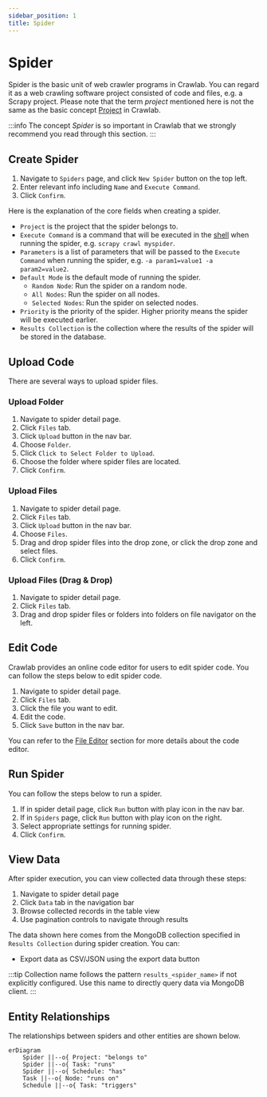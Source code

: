 ```yaml
---
sidebar_position: 1
title: Spider
---
```


# Spider

Spider is the basic unit of web crawler programs in Crawlab. You can regard it as a web crawling software project
consisted of code and files, e.g. a Scrapy project. Please note that the term *project* mentioned here is not the same
as the basic concept [Project](../project/index.md) in Crawlab.

:::info
The concept *Spider* is so important in Crawlab that we strongly recommend you read through this section.
:::

## Create Spider

1. Navigate to `Spiders` page, and click `New Spider` button on the top left.
2. Enter relevant info including `Name` and `Execute Command`.
3. Click `Confirm`.

Here is the explanation of the core fields when creating a spider.

- `Project` is the project that the spider belongs to.
- `Execute Command` is a command that will be executed in the [shell](https://en.wikipedia.org/wiki/Shell_(computing))
  when running the spider, e.g. `scrapy crawl myspider`.
- `Parameters` is a list of parameters that will be passed to the `Execute Command` when running the spider, e.g.
  `-a param1=value1 -a param2=value2`.
- `Default Mode` is the default mode of running the spider.
    - `Random Node`: Run the spider on a random node.
    - `All Nodes`: Run the spider on all nodes.
    - `Selected Nodes`: Run the spider on selected nodes.
- `Priority` is the priority of the spider. Higher priority means the spider will be executed earlier.
- `Results Collection` is the collection where the results of the spider will be stored in the database.

## Upload Code

There are several ways to upload spider files.

### Upload Folder

1. Navigate to spider detail page.
2. Click `Files` tab.
3. Click `Upload` button in the nav bar.
4. Choose `Folder`.
5. Click `Click to Select Folder to Upload`.
6. Choose the folder where spider files are located.
7. Click `Confirm`.

### Upload Files

1. Navigate to spider detail page.
2. Click `Files` tab.
3. Click `Upload` button in the nav bar.
4. Choose `Files`.
5. Drag and drop spider files into the drop zone, or click the drop zone and select files.
6. Click `Confirm`.

### Upload Files (Drag & Drop)

1. Navigate to spider detail page.
2. Click `Files` tab.
3. Drag and drop spider files or folders into folders on file navigator on the left.

## Edit Code

Crawlab provides an online code editor for users to edit spider code. You can follow the steps below to edit spider
code.

1. Navigate to spider detail page.
2. Click `Files` tab.
3. Click the file you want to edit.
4. Edit the code.
5. Click `Save` button in the nav bar.

You can refer to the [File Editor](../../guides/code-editor/index.md) section for more details about the code editor.

## Run Spider

You can follow the steps below to run a spider.

1. If in spider detail page, click `Run` button with play icon in the nav bar.
2. If in `Spiders` page, click `Run` button with play icon on the right.
3. Select appropriate settings for running spider.
4. Click `Confirm`.

## View Data

After spider execution, you can view collected data through these steps:

1. Navigate to spider detail page
2. Click `Data` tab in the navigation bar
3. Browse collected records in the table view
4. Use pagination controls to navigate through results

The data shown here comes from the MongoDB collection specified in `Results Collection` during spider creation. You can:
- Export data as CSV/JSON using the export data button

:::tip
Collection name follows the pattern `results_<spider_name>` if not explicitly configured. Use this name to directly query data via MongoDB client.
:::

## Entity Relationships

The relationships between spiders and other entities are shown below.

```mermaid
erDiagram
    Spider ||--o{ Project: "belongs to"
    Spider ||--o{ Task: "runs"
    Spider ||--o{ Schedule: "has"
    Task ||--o{ Node: "runs on"
    Schedule ||--o{ Task: "triggers"
```
